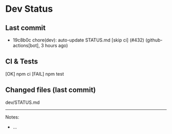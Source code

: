 # Dev Status

## Last commit
- 19c8b0c chore(dev): auto-update STATUS.md [skip ci] (#432) (github-actions[bot], 3 hours ago)
## CI & Tests
[OK] npm ci
[FAIL] npm test

## Changed files (last commit)
dev/STATUS.md

---
Notes:
- ...
